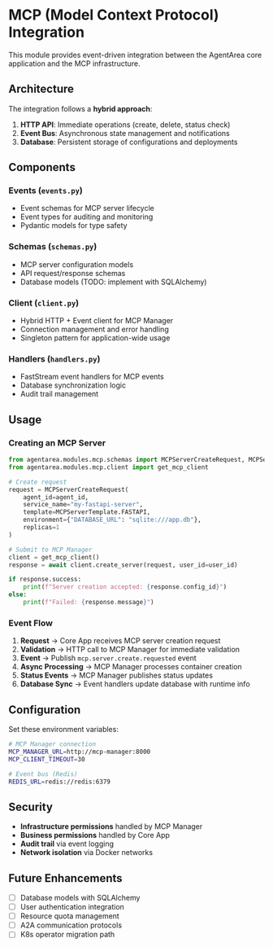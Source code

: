 # MCP (Model Context Protocol) Integration

This module provides event-driven integration between the AgentArea core application and the MCP infrastructure.

## Architecture

The integration follows a **hybrid approach**:

1. **HTTP API**: Immediate operations (create, delete, status check)
2. **Event Bus**: Asynchronous state management and notifications
3. **Database**: Persistent storage of configurations and deployments

## Components

### Events (`events.py`)
- Event schemas for MCP server lifecycle
- Event types for auditing and monitoring
- Pydantic models for type safety

### Schemas (`schemas.py`)
- MCP server configuration models
- API request/response schemas
- Database models (TODO: implement with SQLAlchemy)

### Client (`client.py`)
- Hybrid HTTP + Event client for MCP Manager
- Connection management and error handling
- Singleton pattern for application-wide usage

### Handlers (`handlers.py`)
- FastStream event handlers for MCP events
- Database synchronization logic
- Audit trail management

## Usage

### Creating an MCP Server

```python
from agentarea.modules.mcp.schemas import MCPServerCreateRequest, MCPServerTemplate
from agentarea.modules.mcp.client import get_mcp_client

# Create request
request = MCPServerCreateRequest(
    agent_id=agent_id,
    service_name="my-fastapi-server",
    template=MCPServerTemplate.FASTAPI,
    environment={"DATABASE_URL": "sqlite:///app.db"},
    replicas=1
)

# Submit to MCP Manager
client = get_mcp_client()
response = await client.create_server(request, user_id=user_id)

if response.success:
    print(f"Server creation accepted: {response.config_id}")
else:
    print(f"Failed: {response.message}")
```

### Event Flow

1. **Request** → Core App receives MCP server creation request
2. **Validation** → HTTP call to MCP Manager for immediate validation
3. **Event** → Publish `mcp.server.create.requested` event
4. **Async Processing** → MCP Manager processes container creation
5. **Status Events** → MCP Manager publishes status updates
6. **Database Sync** → Event handlers update database with runtime info

## Configuration

Set these environment variables:

```bash
# MCP Manager connection
MCP_MANAGER_URL=http://mcp-manager:8000
MCP_CLIENT_TIMEOUT=30

# Event bus (Redis)
REDIS_URL=redis://redis:6379
```

## Security

- **Infrastructure permissions** handled by MCP Manager
- **Business permissions** handled by Core App
- **Audit trail** via event logging
- **Network isolation** via Docker networks

## Future Enhancements

- [ ] Database models with SQLAlchemy
- [ ] User authentication integration
- [ ] Resource quota management
- [ ] A2A communication protocols
- [ ] K8s operator migration path 